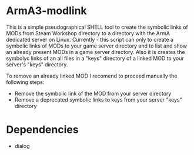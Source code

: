 # ArmA3-modlink 
This is a simple pseudographical SHELL tool to create the symbolic links of MODs from Steam Workshop directory to a directory with the ArmA dedicated server on Linux.
Currently - this script can only to create a symbolic links of MODs to your game server directory and to list and show an already present MODs in a game server directory.
Also it is creates the symbolyc links of an all files in a "keys" directory of a linked MOD to your server's "keys" directory.

To remove an already linked MOD I recomend to proceed manually the following steps:
- Remove the symbolic link of the MOD from your server directory
- Remove a deprecated symbolic links to keys from your server "keys" directory

# Dependencies

* dialog
